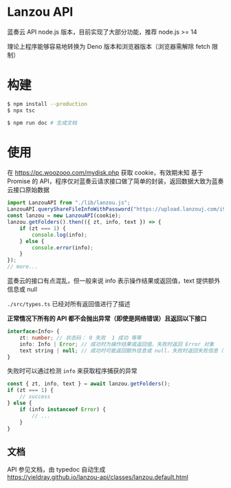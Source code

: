 # Lanzou API

蓝奏云 API node.js 版本，目前实现了大部分功能，推荐 node.js >= 14

理论上程序能够容易地转换为 Deno 版本和浏览器版本（浏览器需解除 fetch 限制）

# 构建

```sh
$ npm install --production
$ npx tsc

$ npm run doc # 生成文档
```

# 使用

在 https://pc.woozooo.com/mydisk.php 获取 cookie，有效期未知
基于 Promise 的 API，程序仅对蓝奏云请求接口做了简单的封装，返回数据大致为蓝奏云接口原始数据

```js
import LanzouAPI from "./lib/lanzou.js";
LanzouAPI.queryShareFileInfoWithPassword("https://upload.lanzouj.com/i95j302p", "bxeb").then(console.log);
const lanzou = new LanzouAPI(cookie);
lanzou.getFolders().then(({ zt, info, text }) => {
    if (zt === 1) {
        console.log(info);
    } else {
        console.error(info);
    }
});
// more...
```

蓝奏云的接口有点混乱，但一般来说 info 表示操作结果或返回值，text 提供额外信息或 null

`./src/types.ts` 已经对所有返回值进行了描述

**正常情况下所有的 API 都不会抛出异常（即使是网络错误）且返回以下接口**

```ts
interface<Info> {
    zt: number; // 状态码： 0 失败  1 成功 等等
    info: Info | Error; // 成功时为操作结果或返回值，失败时返回 Error 对象
    text string | null; // 成功时可能返回额外信息或 null，失败时返回失败信息（字符串）
}
```

失败时可以通过检测 `info` 来获取程序捕获的异常

```js
const { zt, info, text } = await lanzou.getFolders();
if (zt === 1) {
    // success
} else {
    if (info instanceof Error) {
        // ...
    }
}
```

## 文档

API 参见文档，由 typedoc 自动生成  
<https://yieldray.github.io/lanzou-api/classes/lanzou.default.html>

